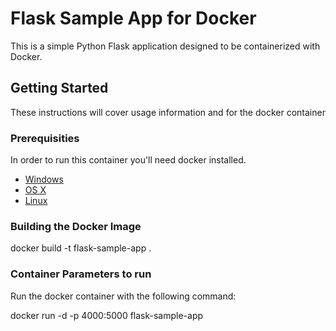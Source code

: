 # Flask Sample App for Docker

This is a simple Python Flask application designed to be containerized with Docker.

## Getting Started

These instructions will cover usage information and for the docker container 

### Prerequisities

In order to run this container you'll need docker installed.

* [Windows](https://docs.docker.com/docker-for-windows/install/)
* [OS X](https://docs.docker.com/docker-for-mac/install/)
* [Linux](https://docs.docker.com/engine/install/)

### Building the Docker Image

docker build -t flask-sample-app .

### Container Parameters to run

Run the docker container with the following command:

docker run -d -p 4000:5000 flask-sample-app

